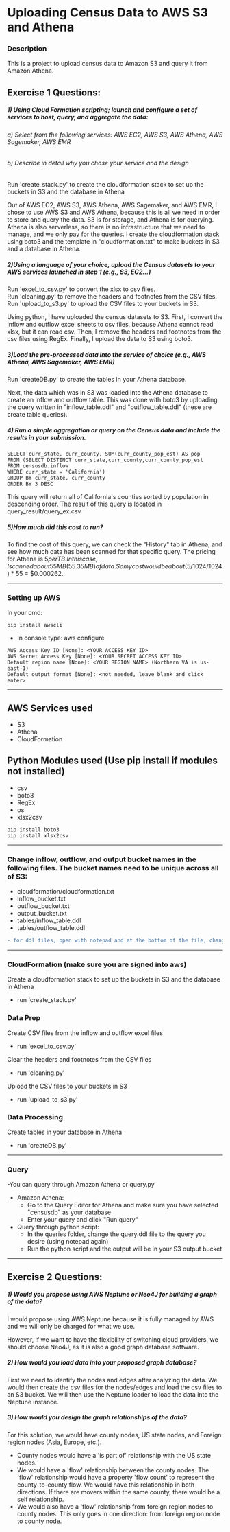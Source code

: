 # Uploading Census Data to AWS S3 and Athena

### Description
This is a project to upload census data to Amazon S3 and query it from Amazon Athena.   

## Exercise 1 Questions:


##### 1) Using Cloud Formation scripting; launch and configure a set of services to host, query, and aggregate the data:
######  a) Select from the following services: AWS EC2, AWS S3, AWS Athena, AWS Sagemaker, AWS EMR
######  b) Describe in detail why you chose your service and the design
Run 'create_stack.py' to create the cloudformation stack to set up the buckets in S3 and the database in Athena

Out of AWS EC2, AWS S3, AWS Athena, AWS Sagemaker, and AWS EMR, I chose to use AWS S3 and AWS Athena, because this is all we need in order to store and query the data. S3 is for storage, and Athena is for querying. Athena is also serverless, so there is no infrastructure that we need to manage, and we only pay for the queries. I create the cloudformation stack using boto3 and the template in "cloudformation.txt" to make buckets in S3 and a database in Athena.  


##### 2)Using a language of your choice, upload the Census datasets to your AWS services launched in step 1 (e.g., S3, EC2...)
Run 'excel_to_csv.py' to convert the xlsx to csv files.  
Run 'cleaning.py' to remove the headers and footnotes from the CSV files.  
Run 'upload_to_s3.py' to upload the CSV files to your buckets in S3.


Using python, I have uploaded the census datasets to S3. First, I convert the inflow and outflow excel sheets to csv files, because Athena cannot read xlsx, but it can read csv. Then, I remove the headers and footnotes from the csv files using RegEx. Finally, I upload the data to S3 using boto3.  
##### 3)Load the pre-processed data into the service of choice (e.g., AWS Athena, AWS Sagemaker, AWS EMR)
Run 'createDB.py' to create the tables in your Athena database.

Next, the data which was in S3 was loaded into the Athena database to create an inflow and outflow table. This was done with boto3 by uploading the query written in "inflow_table.ddl" and "outflow_table.ddl" (these are create table queries).
##### 4) Run a simple aggregation or query on the Census data and include the results in your submission.
```
SELECT curr_state, curr_county, SUM(curr_county_pop_est) AS pop
FROM (SELECT DISTINCT curr_state,curr_county,curr_county_pop_est
FROM censusdb.inflow
WHERE curr_state = 'California')
GROUP BY curr_state, curr_county
ORDER BY 3 DESC
```
This query will return all of California's counties sorted by population in descending order. The result of this query is located in query_result/query_ex.csv


##### 5)How much did this cost to run?
To find the cost of this query, we can check the "History" tab in Athena, and see how much data has been scanned for that specific query. The pricing for Athena is $5 per TB. In this case, I scanned about 55 MB (55.35 MB) of data. So my cost would be about ($5/1024/1024) * 55 = $0.000262.

---



### Setting up AWS
In your cmd:
```
pip install awscli
```
* In console  type: aws configure  
```
AWS Access Key ID [None]: <YOUR ACCESS KEY ID>
AWS Secret Access Key [None]: <YOUR SECRET ACCESS KEY ID>
Default region name [None]: <YOUR REGION NAME> (Northern VA is us-east-1)
Default output format [None]: <not needed, leave blank and click enter>
```
---
AWS Services used
---
  * S3
  * Athena
  * CloudFormation  


   Python Modules used (Use pip install if modules not installed)
---
  * csv
  * boto3
  * RegEx
  * os
  * xlsx2csv
  ```
  pip install boto3
  pip install xlsx2csv
  ```
---

### Change inflow, outflow, and output bucket names in the following files. The bucket names need to be unique across all of S3:

  - cloudformation/cloudformation.txt
  - inflow_bucket.txt
  - outflow_bucket.txt
  - output_bucket.txt
  - tables/inflow_table.ddl
  - tables/outflow_table.ddl

  ```diff
  - for ddl files, open with notepad and at the bottom of the file, change LOCATION 's3://census-inflow-data/' to LOCATION 's3://<YOUR_BUCKET_NAME>/'
  ```

---
### CloudFormation (make sure you are signed into aws)
Create a cloudformation stack to set up the buckets in S3 and the database in Athena
  - run 'create_stack.py'

### Data Prep
Create CSV files from the inflow and outflow excel files
  - run 'excel_to_csv.py'   

Clear the headers and footnotes from the CSV files
  - run 'cleaning.py'

Upload the CSV files to your buckets in S3
  - run 'upload_to_s3.py'


### Data Processing
Create tables in your database in Athena
  - run 'createDB.py'
---
### Query

  -You can query through Amazon Athena or query.py

  - Amazon Athena:
    - Go to the Query Editor for Athena and make sure you have selected "censusdb" as your database
    - Enter your query and click "Run query"
  - Query through python script:
    - In the queries folder, change the query.ddl file to the query you desire (using notepad again)
    - Run the python script and the output will be in your S3 output bucket

---
## Exercise 2 Questions:

##### 1) Would you propose using AWS Neptune or Neo4J for building a graph of the data?

I would propose using AWS Neptune because it is fully managed by AWS and we will only be charged for what we use.

However, if we want to have the flexibility of switching cloud providers, we should choose Neo4J, as it is also a good graph database software.

##### 2) How would you load data into your proposed graph database?

First we need to identify the nodes and edges after analyzing the data. We would then create the csv files for the nodes/edges and load the csv files to an S3 bucket. We will then use the Neptune loader to load the data into the Neptune instance.  



##### 3) How would you design the graph relationships of the data?

For this solution, we would have county nodes, US state nodes, and Foreign region nodes (Asia, Europe, etc.).
- County nodes would have a 'is part of' relationship with the US state nodes.
- We would have a 'flow' relationship between the county nodes. The 'flow' relationship would have a property 'flow count' to represent the county-to-county flow. We would have this relationship in both directions. If there are movers within the same county, there would be a self relationship.
- We would also have a 'flow' relationship from foreign region nodes to county nodes. This only goes in one direction: from foreign region node to county node.
